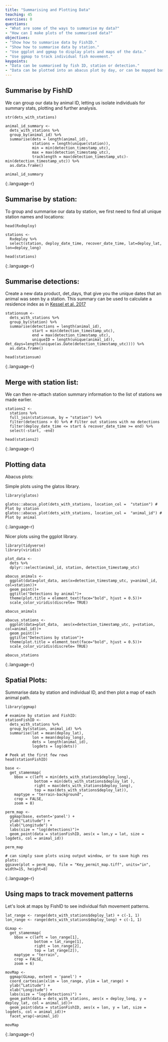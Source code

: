 ```yaml
---
title: "Summarising and Plotting Data"
teaching: 45
exercises: 0
questions:
- "What are some of the ways to summarise my data?"
- "How can I make plots of the summarised data?"
objectives:
- "Show how to summarise data by FishID."
- "Show how to summarise data by station."
- "Use ggplot and ggmap to display plots and maps of the data."
- "Use ggmap to track individual fish movement."
keypoints:
- "Data can be summarised by fish ID, station or detection."
- "Data can be plotted into an abacus plot by day, or can be mapped based on the station information."
---
```


## Summarise by FishID

We can group our data by animal ID, letting us isolate individuals for summary stats, plotting and further analysis.
~~~
str(dets_with_stations)

animal_id_summary <- 
  dets_with_stations %>% 
  group_by(animal_id) %>%
  summarise(dets = length(animal_id),
            stations = length(unique(station)),
            min = min(detection_timestamp_utc), 
            max = max(detection_timestamp_utc), 
            tracklength = max(detection_timestamp_utc)-min(detection_timestamp_utc)) %>% 
  as.data.frame()

animal_id_summary

~~~
{:.language-r}

## Summarise by station:

To group and summarise our data by station, we first need to find all unique station names and locations:
~~~
head(Rxdeploy)

stations <- 
  Rxdeploy %>% 
  select(station, deploy_date_time, recover_date_time, lat=deploy_lat, lon=deploy_long)

head(stations)
~~~
{:.language-r}

## Summarise detections:
Create a new data product, det_days, that give you the unique dates that an animal was seen by a station. This summary
can be used to calculate a residence index as in [Kessel et al. 2017](https://dx.doi.org/10.1007/s00300-015-1723-y)
~~~
stationsum <- 
  dets_with_stations %>% 
  group_by(station) %>%
  summarise(detections = length(animal_id),
            start = min(detection_timestamp_utc),
            end = max(detection_timestamp_utc),
            uniqueID = length(unique(animal_id)), det_days=length(unique(as.Date(detection_timestamp_utc)))) %>% 
  as.data.frame()

head(stationsum)
~~~
{:.language-r}

## Merge with station list:

We can then re-attach station summary information to the list of stations we made earlier.

~~~
stations2 <-
  stations %>% 
  full_join(stationsum, by = "station") %>% 
  filter(detections > 0) %>% # Filter out stations with no detections
  filter(deploy_date_time <= start & recover_date_time >= end) %>% 
  select(-start, -end)

head(stations2)  
~~~
{:.language-r}


## Plotting data

Abacus plots:

Simple plots using the glatos library.

~~~
library(glatos)

glatos::abacus_plot(dets_with_stations, location_col =  "station") # Plot by station
glatos::abacus_plot(dets_with_stations, location_col =  "animal_id") # Plot by animal
~~~
{:.language-r}

Nicer plots using the ggplot library.

~~~
library(tidyverse)
library(viridis)

plot_data <- 
  dets %>% 
  dplyr::select(animal_id, station, detection_timestamp_utc)

abacus_animals <- 
  ggplot(data=plot_data, aes(x=detection_timestamp_utc, y=animal_id, col=station))+
  geom_point()+
  ggtitle("Detections by animal")+
  theme(plot.title = element_text(face="bold", hjust = 0.5))+
  scale_color_viridis(discrete= TRUE)

abacus_animals

abacus_stations <- 
  ggplot(data=plot_data,  aes(x=detection_timestamp_utc, y=station, col=animal_id))+
  geom_point()+
  ggtitle("Detections by station")+
  theme(plot.title = element_text(face="bold", hjust = 0.5))+
  scale_color_viridis(discrete= TRUE)

abacus_stations
~~~
{:.language-r}


## Spatial Plots:

Summarise data by station and individual ID, and then plot a map of each animal path.

~~~
library(ggmap)

# examine by station and FishID:
stationFishID <- 
  dets_with_stations %>% 
  group_by(station, animal_id) %>%
  summarise(lat = mean(deploy_lat), 
            lon = mean(deploy_long), 
            dets = length(animal_id), 
            logdets = log(dets))

# Peek at the first few rows
head(stationFishID)

base <- 
  get_stamenmap(
    bbox = c(left = min(dets_with_stations$deploy_long),
             bottom = min(dets_with_stations$deploy_lat ), 
             right = max(dets_with_stations$deploy_long), 
             top = max(dets_with_stations$deploy_lat)),
    maptype = "terrain-background", 
    crop = FALSE,
    zoom = 8)
    
perm_map <- 
  ggmap(base, extent='panel') +
  ylab("Latitude") +
  xlab("Longitude") +
  labs(size = "log(detections)")+
  geom_point(data = stationFishID, aes(x = lon,y = lat, size = logdets, col = animal_id))

perm_map

# can simply save plots using output window, or to save high res plots:
ggsave(plot = perm_map, file = "Key_permit_map.tiff", units="in", width=15, height=8)

~~~
{:.language-r}


## Using maps to track movement patterns

Let's look at maps by FishID to see individual fish movement patterns.

~~~
lat_range <- range(dets_with_stations$deploy_lat) + c(-1, 1)
lon_range <- range(dets_with_stations$deploy_long) + c(-1, 1)

GLmap <- 
  get_stamenmap(
    bbox = c(left = lon_range[1],
             bottom = lat_range[1],
             right = lon_range[2],
             top = lat_range[2]),
    maptype = "terrain", 
    crop = FALSE,
    zoom = 6)

movMap <- 
  ggmap(GLmap, extent = 'panel') +
  coord_cartesian(xlim = lon_range, ylim = lat_range) +
  ylab("Latitude") +
  xlab("Longitude") +
  labs(size = "log(detections)") +
  geom_path(data = dets_with_stations, aes(x = deploy_long, y = deploy_lat, col = animal_id))+
  geom_point(data = stationFishID, aes(x = lon, y = lat, size = logdets, col = animal_id))+
  facet_wrap(~animal_id)

movMap
~~~
{:.language-r}
